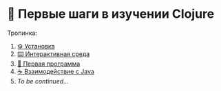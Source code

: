 # :walking: Первые шаги в изучении Clojure

Тропинка:

1. [:gear: Установка](step-01.md)
2. [:keyboard: Интерактивная среда](step-02.md)
3. [:page_facing_up: Первая программа](step-03.md)
4. [:coffee: Взаимодействие с Java](step-04.md)
5. _To be continued..._

